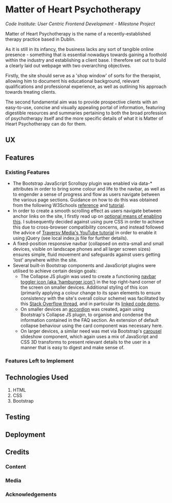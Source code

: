 # Matter of Heart Psychotherapy

*Code Institute: User Centric Frontend Development - Milestone Project*

Matter of Heart Psychotherapy is the name of a recently-established therapy practice based in Dublin.

As it is still in its infancy, the business lacks any sort of tangible online presence - something that is essential nowadays towards gaining a foothold within the industry and establishing a client base. I therefore set out to build a clearly laid out webpage with two overarching objectives.

Firstly, the site should serve as a 'shop window' of sorts for the therapist, allowing him to document his educational background, relevant qualifications and professional experience, as well as outlining his approach towards treating clients.

The second fundamental aim was to provide prospective clients with an easy-to-use, concise and visually appealing portal of information, featuring digestible resources and summaries pertaining to both the broad profession of psychotherapy itself and the more specific details of what it is Matter of Heart Psychotherapy can do for them.

## UX


 
## Features

### Existing Features

+ The Bootstrap JavaScript Scrollspy plugin was enabled via data-* attributes in order to bring some colour and life to the navbar, as well as to engender a sense of progress and flow as users navigate between the various page sections. Guidance on how to do this was obtained from the following W3Schools [reference](https://www.w3schools.com/bootstrap/bootstrap_ref_js_scrollspy.asp) and [tutorial](https://www.w3schools.com/bootstrap/bootstrap_scrollspy.asp).
+ In order to create a smooth scrolling effect as users navigate between anchor links on the site, I firstly read up on [optional means of enabling this](https://stackoverflow.com/questions/7717527/smooth-scrolling-when-clicking-an-anchor-link). I subsequently decided against using pure CSS in order to achieve this due to cross-browser compatibility concerns, and instead followed the advice of [Traversy Media's YouTube tutorial](https://www.youtube.com/watch?v=y9nlfqT4s9s) in order to enable it using jQuery (see local index.js file for further details).
+ A fixed-position responsive navbar (collapsed on extra-small and small devices, visible on landscape phones and all larger screen sizes) ensures simple, fluid movement and safeguards against users getting 'lost' anywhere within the site.
+ Several built-in Bootstrap components and JavaScript plugins were utilised to achieve certain design goals:
  + The Collapse JS plugin was used to create a functioning [navbar toggler icon (aka 'hamburger icon')](https://getbootstrap.com/docs/4.0/components/navbar/#toggler) in the top right-hand corner of the screen on smaller devices. Additional styling of this icon (primarily applying a colour change to its span elements to ensure consistency with the site's overall colour scheme) was facilitated by this [Stack Overflow thread](https://stackoverflow.com/questions/42586729/bootstrap-4-change-hamburger-toggler-color), and in particular its [linked code demo](https://www.codeply.com/go/4FdZGlPMNV).
  + On smaller devices an [accordion](https://getbootstrap.com/docs/4.0/components/collapse/#accordion-example) was created, again using Bootstrap's Collapse JS plugin, to organise and condense the information contained in the FAQ section. An extension of default collapse behaviour using the card component was necessary here.
  + On larger devices, a similar need was met via Bootstrap's [carousel](https://getbootstrap.com/docs/4.0/components/carousel/) slideshow component, which again uses a mix of JavaScript and CSS 3D transforms to present relevant details to the user in a manner that is easy to digest and make sense of.

### Features Left to Implement



## Technologies Used

1. HTML
2. CSS
3. Bootstrap

## Testing



## Deployment



## Credits

### Content

### Media

### Acknowledgements


